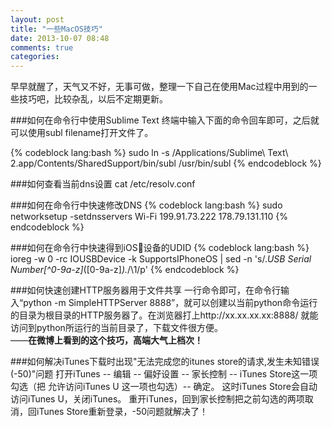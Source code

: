 ```yaml
---
layout: post
title: "一些MacOS技巧"
date: 2013-10-07 08:48
comments: true
categories: 
---
```


早早就醒了，天气又不好，无事可做，整理一下自己在使用Mac过程中用到的一些技巧吧，比较杂乱，以后不定期更新。

###如何在命令行中使用Sublime Text
终端中输入下面的命令回车即可，之后就可以使用subl filename打开文件了。
<!--more-->
{% codeblock lang:bash %}
sudo ln -s /Applications/Sublime\ Text\ 2.app/Contents/SharedSupport/bin/subl /usr/bin/subl
{% endcodeblock %}

###如何查看当前dns设置
cat /etc/resolv.conf

###如何在命令行中快速修改DNS
{% codeblock lang:bash %}
sudo networksetup -setdnsservers Wi-Fi 199.91.73.222 178.79.131.110
{% endcodeblock %}

###如何在命令行中快速得到iOS设备的UDID
{% codeblock lang:bash %}
ioreg -w 0 -rc IOUSBDevice -k SupportsIPhoneOS | sed -n 's/.*USB Serial Number[^0-9a-z]*\([0-9a-z]*\).*/\1/p'
{% endcodeblock %}

###如何快速创建HTTP服务器用于文件共享
一行命令即可，在命令行输入“python -m SimpleHTTPServer 8888”，就可以创建以当前python命令运行的目录为根目录的HTTP服务器了。在浏览器打上http://xx.xx.xx.xx:8888/ 就能访问到python所运行的当前目录了，下载文件很方便。    
——**在微博上看到的这个技巧，高端大气上档次！**

###如何解决iTunes下载时出现"无法完成您的itunes store的请求,发生未知错误(-50)"问题
打开iTunes -- 编辑 -- 偏好设置 -- 家长控制 -- iTunes Store这一项勾选（把 允许访问iTunes U 这一项也勾选）-- 确定。 这时iTunes Store会自动访问iTunes U，关闭iTunes。 重开iTunes，回到家长控制把之前勾选的两项取消，回iTunes Store重新登录，-50问题就解决了！